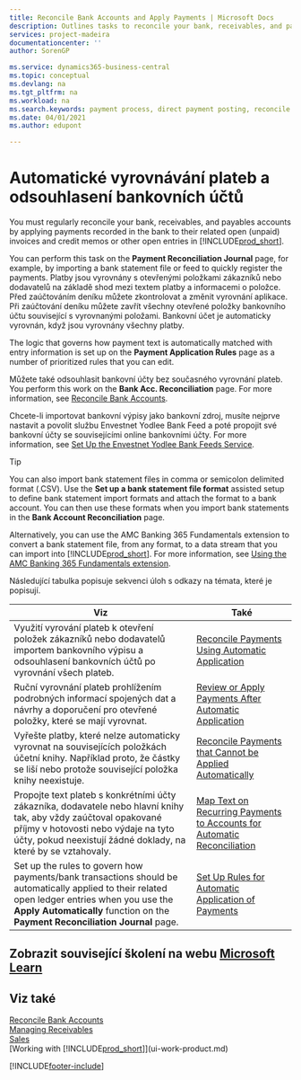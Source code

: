 ```yaml
---
title: Reconcile Bank Accounts and Apply Payments | Microsoft Docs
description: Outlines tasks to reconcile your bank, receivables, and payables accounts, post cash receipts or expenses, and apply payments automatically.
services: project-madeira
documentationcenter: ''
author: SorenGP

ms.service: dynamics365-business-central
ms.topic: conceptual
ms.devlang: na
ms.tgt_pltfrm: na
ms.workload: na
ms.search.keywords: payment process, direct payment posting, reconcile payment, expenses, cash receipts
ms.date: 04/01/2021
ms.author: edupont

---
```

# Automatické vyrovnávání plateb a odsouhlasení bankovních účtů
You must regularly reconcile your bank, receivables, and payables accounts by applying payments recorded in the bank to their related open (unpaid) invoices and credit memos or other open entries in [!INCLUDE[prod_short](includes/prod_short.md)].

You can perform this task on the **Payment Reconciliation Journal** page, for example, by importing a bank statement file or feed to quickly register the payments. Platby jsou vyrovnány s otevřenými položkami zákazníků nebo dodavatelů na základě shod mezi textem platby a informacemi o položce. Před zaúčtováním deníku můžete zkontrolovat a změnit vyrovnání aplikace. Při zaúčtování deníku můžete zavřít všechny otevřené položky bankovního účtu související s vyrovnanými položami. Bankovní účet je automaticky vyrovnán, když jsou vyrovnány všechny platby.

The logic that governs how payment text is automatically matched with entry information is set up on the **Payment Application Rules** page as a number of prioritized rules that you can edit.

Můžete také odsouhlasit bankovní účty bez současného vyrovnání plateb. You perform this work on the **Bank Acc. Reconciliation** page. For more information, see [Reconcile Bank Accounts](bank-how-reconcile-bank-accounts-separately.md).

Chcete-li importovat bankovní výpisy jako bankovní zdroj, musíte nejprve nastavit a povolit službu Envestnet Yodlee Bank Feed a poté propojit své bankovní účty se souvisejícími online bankovními účty. For more information, see [Set Up the Envestnet Yodlee Bank Feeds Service](bank-how-setup-bank-statement-service.md).

> [!TIP]
> You can also import bank statement files in comma or semicolon delimited format (.CSV). Use the **Set up a bank statement file format** assisted setup to define bank statement import formats and attach the format to a bank account. You can then use these formats when you import bank statements in the **Bank Account Reconciliation** page.

Alternatively, you can use the AMC Banking 365 Fundamentals extension to convert a bank statement file, from any format, to a data stream that you can import into [!INCLUDE[prod_short](includes/prod_short.md)]. For more information, see [Using the AMC Banking 365 Fundamentals extension](ui-extensions-amc-banking.md).

Následující tabulka popisuje sekvenci úloh s odkazy na témata, které je popisují.

| Viz | Také |
| --- | --- |
| Využití vyrování plateb k otevření položek zákazníků nebo dodavatelů importem bankovního výpisu a odsouhlasení bankovních účtů po vyrovnání všech plateb. | [Reconcile Payments Using Automatic Application](receivables-how-reconcile-payments-auto-application.md) |
| Ruční vyrovnání plateb prohlížením podrobných informací spojených dat a návrhy a doporučení pro otevřené položky, které se mají vyrovnat. | [Review or Apply Payments After Automatic Application](receivables-how-review-apply-payments-auto-application.md) |
| Vyřešte platby, které nelze automaticky vyrovnat na souvisejících položkách účetní knihy. Například proto, že částky se liší nebo protože související položka knihy neexistuje. | [Reconcile Payments that Cannot be Applied Automatically](receivables-how-reconcile-payments-cannot-apply-auto.md) |
| Propojte text plateb s konkrétními účty zákazníka, dodavatele nebo hlavní knihy tak, aby vždy zaúčtoval opakované příjmy v hotovosti nebo výdaje na tyto účty, pokud neexistují žádné doklady, na které by se vztahovaly. | [Map Text on Recurring Payments to Accounts for Automatic Reconciliation](receivables-how-map-text-recurring-payments-accounts-auto-reconcilliation.md) |
| Set up the rules to govern how payments/bank transactions should be automatically applied to their related open ledger entries when you use the **Apply Automatically** function on the **Payment Reconciliation Journal** page. | [Set Up Rules for Automatic Application of Payments](receivables-how-set-up-payment-application-rules.md) |

## Zobrazit související školení na webu [Microsoft Learn](/learn/modules/use-journals-dynamics-365-business-central/index)

## Viz také
[Reconcile Bank Accounts](bank-how-reconcile-bank-accounts-separately.md)  
[Managing Receivables](receivables-manage-receivables.md)  
[Sales](sales-manage-sales.md)  
[Working with [!INCLUDE[prod_short](includes/prod_short.md)]](ui-work-product.md)


[!INCLUDE[footer-include](includes/footer-banner.md)]